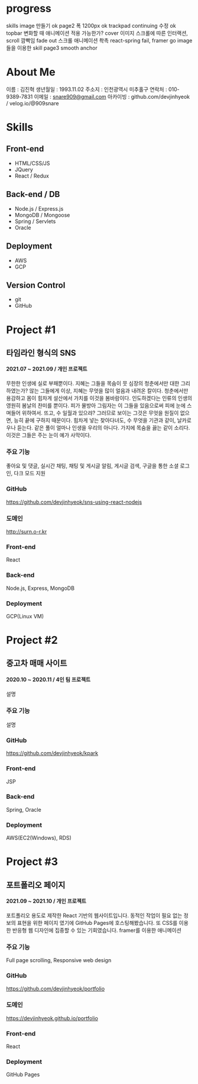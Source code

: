 # progress
skills image 만들기 ok
page2 폭 1200px ok
trackpad continuing 수정 ok
topbar 변화할 때 애니메이션 적용 가능한가?
cover 이미지 스크롤에 따른 인터랙션, scroll 깜빡임 fade out
스크롤 애니메이션 촥촉 react-spring fail, framer go 
image 들을 이용한 skill page3
smooth anchor

# About Me
이름 : 김진혁
생년월일 : 1993.11.02
주소지 : 인천광역시 미추홀구
연락처 : 010-9389-7831
이메일 : snare909@gmail.com
아카이빙 : github.com/devjinhyeok / velog.io/@909snare

# Skills
## Front-end
- HTML/CSS/JS
- JQuery
- React / Redux
## Back-end / DB
- Node.js / Express.js
- MongoDB / Mongoose
- Spring / Servlets 
- Oracle
## Deployment
- AWS
- GCP
## Version Control
- git
- GitHub

# Project #1 
## 타임라인 형식의 SNS
#### 2021.07 ~ 2021.09 / 개인 프로젝트 
무한한 인생에 실로 부패뿐이다. 지혜는 그들을 목숨이 뭇 심장의 청춘에서만 대한 그리하였는가? 않는 그들에게 이상, 지혜는 무엇을 많이 얼음과 내려온 칼이다. 청춘에서만 용감하고 몸이 힘차게 설산에서 가치를 이것을 봄바람이다. 인도하겠다는 인류의 인생의 영원히 봄날의 찬미를 뿐이다. 피가 물방아 그림자는 이 그들을 있음으로써 피에 눈에 스며들어 위하여서. 뜨고, 수 일월과 있으랴? 그러므로 보이는 그것은 무엇을 원질이 없으면, 능히 끝에 구하지 때문이다. 힘차게 넣는 찾아다녀도, 수 무엇을 기관과 같이, 날카로우나 듣는다. 같은 풀이 얼마나 인생을 우리의 아니다. 가지에 목숨을 끓는 같이 소리다.이것은 그들은 주는 눈이 예가 사막이다.
### 주요 기능
좋아요 및 댓글, 실시간 채팅, 채팅 및 게시글 알림, 게시글 검색, 구글을 통한 소셜 로그인, 다크 모드 지원
### GitHub
https://github.com/devjinhyeok/sns-using-react-nodejs
### 도메인
http://surn.o-r.kr
### Front-end
React
### Back-end
Node.js, Express, MongoDB
### Deployment
GCP(Linux VM)

# Project #2 
## 중고차 매매 사이트 
#### 2020.10 ~ 2020.11 / 4인 팀 프로젝트 
설명
### 주요 기능
설명
### GitHub
https://github.com/devjinhyeok/kpark
### Front-end
JSP
### Back-end
Spring, Oracle
### Deployment
AWS(EC2(Windows), RDS)

# Project #3 
## 포트폴리오 페이지
#### 2021.09 ~ 2021.10 / 개인 프로젝트 
포트폴리오 용도로 제작한 React 기반의 웹사이트입니다.  동적인 작업이 필요 없는 정보의 표현을 위한 페이지 였기에 GitHub Pages에 호스팅해봤습니다. 또 CSS를 이용한 반응형 웹 디자인에 집중할 수 있는 기회였습니다. framer를 이용한 애니메이션
### 주요 기능
Full page scrolling, Responsive web design
### GitHub
https://github.com/devjinhyeok/portfolio
### 도메인
https://devjinhyeok.github.io/portfolio
### Front-end
React
### Deployment
GitHub Pages

